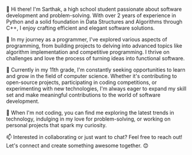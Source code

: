 👋 Hi there! I'm Sarthak, a high school student passionate about software development and problem-solving. With over 2 years of experience in Python and a solid foundation in Data Structures and Algorithms through C++, I enjoy crafting efficient and elegant software solutions.

🚀 In my journey as a programmer, I've explored various aspects of programming, from building projects to delving into advanced topics like algorithm implementation and competitive programming. I thrive on challenges and love the process of turning ideas into functional software.

🌟 Currently in my 11th grade, I'm constantly seeking opportunities to learn and grow in the field of computer science. Whether it's contributing to open-source projects, participating in coding competitions, or experimenting with new technologies, I'm always eager to expand my skill set and make meaningful contributions to the world of software development.

🔧 When I'm not coding, you can find me exploring the latest trends in technology, indulging in my love for problem-solving, or working on personal projects that spark my curiosity.

📫 Interested in collaborating or just want to chat? Feel free to reach out! Let's connect and create something awesome together. 😊
